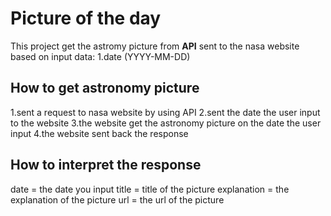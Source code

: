 # Picture of the day
This project get the astromy picture from **API** sent to the nasa website based on input data:
1.date (YYYY-MM-DD)

## How to get astronomy picture
1.sent a request to nasa website by using API
2.sent the date the user input to the website
3.the website get the astronomy picture on the date the user input
4.the website sent back the response

## How to interpret the response
date = the date you input
title = title of the picture
explanation = the explanation of the picture
url = the url of the picture

